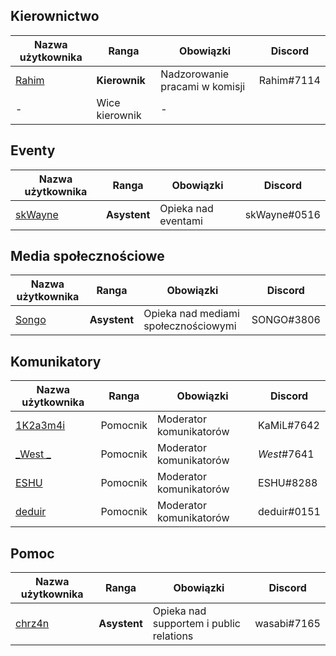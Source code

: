 
## Kierownictwo
| Nazwa użytkownika | Ranga | Obowiązki | Discord
|--|--|-----|---|
| [Rahim](https://mrucznik-rp.pl/user/954-leia/) | **Kierownik** | Nadzorowanie pracami w komisji | Rahim#7114
| - | Wice kierownik | -
## Eventy
| Nazwa użytkownika | Ranga | Obowiązki | Discord
|--|--|-----|---|
| [skWayne](https://mrucznik-rp.pl/user/814-skwayne/) | **Asystent** | Opieka nad eventami | skWayne#0516
## Media społecznościowe
| Nazwa użytkownika | Ranga | Obowiązki | Discord
|--|--|-----|---|
| [Songo](https://mrucznik-rp.pl/user/4641-songo/) | **Asystent**  | Opieka nad mediami społecznościowymi | SONGO#3806 

## Komunikatory
| Nazwa użytkownika | Ranga | Obowiązki | Discord
|--|--|-----|---|
| [1K2a3m4i](https://mrucznik-rp.pl/user/12075-1k2a3m4i/) | Pomocnik | Moderator komunikatorów | KaMiL#7642
| [_West _](https://mrucznik-rp.pl/user/1064-west/) | Pomocnik | Moderator komunikatorów | _West_#7641
| [ESHU](https://mrucznik-rp.pl/user/7747-eshu/) | Pomocnik | Moderator komunikatorów | ESHU#8288
| [deduir](https://mrucznik-rp.pl/user/5571-deduir/) | Pomocnik | Moderator komunikatorów | deduir#0151
## Pomoc
| Nazwa użytkownika | Ranga | Obowiązki | Discord
|--|--|-----|---|
| [chrz4n](https://mrucznik-rp.pl/user/18130-chrz4n/) | **Asystent** | Opieka nad supportem i public relations | wasabi#7165



